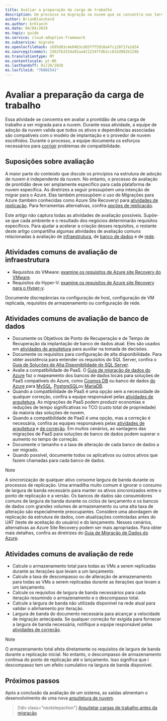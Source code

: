 ```yaml
---
title: Avaliar a preparação da carga de trabalho
description: Um processo na migração na nuvem que se concentra nas tarefas de migrar cargas de trabalho para a nuvem.
author: BrianBlanchard
ms.author: brblanch
ms.date: 04/04/2019
ms.topic: guide
ms.service: cloud-adoption-framework
ms.subservice: migrate
ms.openlocfilehash: c695d83c4e04b3cd837ff5916e47c128f17a1d34
ms.sourcegitcommit: 2362fb3154a91aa421224ffdb2cc632d982b129b
ms.translationtype: MT
ms.contentlocale: pt-BR
ms.lasthandoff: 01/28/2020
ms.locfileid: "76802541"
---
```

# <a name="evaluate-workload-readiness"></a>Avaliar a preparação da carga de trabalho

Essa atividade se concentra em avaliar a prontidão de uma carga de trabalho a ser migrada para a nuvem. Durante essa atividade, a equipe de adoção da nuvem valida que todos os ativos e dependências associadas são compatíveis com o modelo de implantação e o provedor de nuvem escolhidos. Durante o processo, a equipe documenta os esforços necessários para [corrigir](../migrate/remediate.md) problemas de compatibilidade.

## <a name="evaluation-assumptions"></a>Suposições sobre avaliação

A maior parte do conteúdo que discute os princípios na estrutura de adoção de nuvem é independente da nuvem. No entanto, o processo de avaliação de prontidão deve ser amplamente específico para cada plataforma de nuvem específica. As diretrizes a seguir pressupõem uma intenção de migrar para o Azure. Elas também pressupõem o uso de Migrações para Azure (também conhecidas como Azure Site Recovery) para [atividades de replicação](../migrate/replicate.md). Para ferramentas alternativas, confira [opções de replicação](../migrate/replicate-options.md).

Este artigo não captura todas as atividades de avaliação possíveis. Supõe-se que cada ambiente e o resultado dos negócios determinarão requisitos específicos. Para ajudar a acelerar a criação desses requisitos, o restante deste artigo compartilha algumas atividades de avaliação comuns relacionadas à avaliação de [infraestrutura](#common-infrastructure-evaluation-activities), de [banco de dados](#common-database-evaluation-activities) e de [rede](#common-network-evaluation-activities).

## <a name="common-infrastructure-evaluation-activities"></a>Atividades comuns de avaliação de infraestrutura

- Requisitos do VMware: [examine os requisitos de Azure site Recovery do VMware](https://docs.microsoft.com/azure/site-recovery/vmware-physical-azure-support-matrix).
- Requisitos do Hyper-V: [examine os requisitos de Azure site Recovery para o Hyper-v](https://docs.microsoft.com/azure/site-recovery/hyper-v-azure-support-matrix).

Documente discrepâncias na configuração de host, configuração de VM replicada, requisitos de armazenamento ou configuração de rede.

## <a name="common-database-evaluation-activities"></a>Atividades comuns de avaliação de banco de dados

- Documente os Objetivos de Ponto de Recuperação e de Tempo de Recuperação da implantação de banco de dados atual. Eles são usados em [atividades de arquitetura](./architect.md) para auxiliar na tomada de decisões.
- Documente os requisitos para configuração de alta disponibilidade. Para obter assistência para entender os requisitos do SQL Server, confira o [Guia de Soluções de Alta Disponibilidade do SQL Server](https://docs.microsoft.com/sql/sql-server/failover-clusters/high-availability-solutions-sql-server).
- Avalie a compatibilidade de PaaS. O [Guia de migração de dados do Azure](https://datamigration.microsoft.com) faz o mapeamento dos bancos de dados locais para soluções de PaaS compatíveis do Azure, como [Cosmos DB](https://docs.microsoft.com/azure/cosmos-db) ou banco de dados [do Azure](https://docs.microsoft.com/azure/sql-database) para [MySQL](https://docs.microsoft.com/azure/mysql), [PostgreSQL](https://docs.microsoft.com/azure/postgresql)ou [MariaDB](https://docs.microsoft.com/azure/mariadb).
- Quando a compatibilidade de PaaS é uma opção sem a necessidade de qualquer correção, confira a equipe responsável pelas [atividades de arquitetura](./architect.md). As migrações de PaaS podem produzir economias e reduções de tempo significativas no TCO (custo total de propriedade) da maioria das soluções de nuvem.
- Quando a compatibilidade de PaaS é uma opção, mas a correção é necessária, confira as equipes responsáveis pelas [atividades de arquitetura](./architect.md) e [de correção](../migrate/remediate.md). Em muitos cenários, as vantagens das migrações de PaaS para soluções de banco de dados podem superar o aumento no tempo de correção.
- Documente o tamanho e a taxa de alteração de cada banco de dados a ser migrado.
- Quando possível, documente todos os aplicativos ou outros ativos que fazem chamadas para cada banco de dados.

> [!NOTE]
> A sincronização de qualquer ativo consome largura de banda durante os processos de replicação. Uma armadilha muito comum é ignorar o consumo de largura de banda necessário para manter os ativos sincronizados entre o ponto de replicação e a versão. Os bancos de dados são consumidores comuns de largura de banda durante os ciclos de lançamento e os bancos de dados com grandes volumes de armazenamento ou uma alta taxa de alteração são especialmente preocupantes. Considere uma abordagem de replicação da estrutura de dados, com atualizações controladas antes do UAT (teste de aceitação do usuário) e do lançamento. Nesses cenários, alternativas ao Azure Site Recovery podem ser mais apropriadas. Para obter mais detalhes, confira as diretrizes do [Guia de Migração de Dados do Azure](https://datamigration.microsoft.com).

## <a name="common-network-evaluation-activities"></a>Atividades comuns de avaliação de rede

- Calcule o armazenamento total para todas as VMs a serem replicadas durante as iterações que levam a um lançamento.
- Calcule a taxa de descompasso ou de alteração de armazenamento para todas as VMs a serem replicadas durante as iterações que levam a um lançamento.
- Calcule os requisitos de largura de banda necessários para cada iteração resumindo o armazenamento e o descompasso total.
- Calcule a largura de banda não utilizada disponível na rede atual para validar o alinhamento por iteração.
- Largura de banda do documento necessária para alcançar a velocidade de migração antecipada. Se qualquer correção for exigida para fornecer a largura de banda necessária, notifique a equipe responsável pelas [atividades de correção](../migrate/remediate.md).

> [!NOTE]
> O armazenamento total afeta diretamente os requisitos de largura de banda durante a replicação inicial. No entanto, o descompasso de armazenamento continua do ponto de replicação até o lançamento. Isso significa que i descompasso tem um efeito cumulativo na largura de banda disponível.

## <a name="next-steps"></a>Próximos passos

Após a conclusão da avaliação de um sistema, as saídas alimentam o desenvolvimento de uma nova [arquitetura de nuvem](./architect.md).

> [!div class="nextstepaction"]
> [Arquitetar cargas de trabalho antes da migração](./architect.md)
